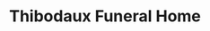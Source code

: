 ---
title: "Thibodaux Funeral Home"
url: /thibodaux/thibodaux-funeral-home/
shop: funeral directors
---
